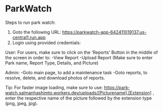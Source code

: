 # ParkWatch

Steps to run park watch:

1. Goto the following URL: https://parkwatch-app-642411019137.us-central1.run.app
2. Login using provided credentials:

User: 
For users, make sure to click on the 'Reports' Button in the middle of the screen in order to:
-View Report
-Upload Report (Make sure to enter Park name, Report Type, Details, and Picture)

Admin:
-Goto main page, to add a maintenance task
-Goto reports, to resolve, delete, and download photos of reports.


Tip: For faster image loading, make sure to use: https://park-watch.salmanhashimto.workers.dev/uploads/[Picturename].[Extension] , enter the respective name of the picture followed by the extension type (png, jpeg, jpg).
